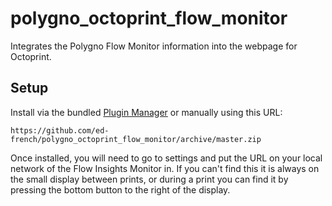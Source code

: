 # polygno_octoprint_flow_monitor

Integrates the Polygno Flow Monitor information into the webpage for Octoprint.

## Setup

Install via the bundled [Plugin Manager](https://docs.octoprint.org/en/master/bundledplugins/pluginmanager.html)
or manually using this URL:

    https://github.com/ed-french/polygno_octoprint_flow_monitor/archive/master.zip

Once installed, you will need to go to settings and put the URL on your local network of the Flow Insights Monitor in. If you can't find this it is always on the small display between prints, or during a print you can find it by pressing the bottom button to the right of the display.

